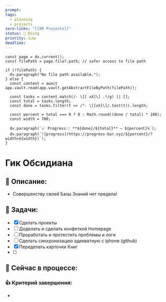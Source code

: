 ```yaml
---
prompt: 
tags:
  - planning
  - projects
zero-links: "[[00 Projects]]"
status: 📌 Doing
priority: ❕Low
deadline:
---
```

```dataviewjs
const page = dv.current();
const filePath = page.file?.path; // safer access to file path

if (!filePath) {
  dv.paragraph("No file path available.");
} else {
  const content = await app.vault.read(app.vault.getAbstractFileByPath(filePath));
  
  const tasks = content.match(/- \[[ xX]\] .*/g) || [];
  const total = tasks.length;
  const done = tasks.filter(t => /^- \[[xX]\]/.test(t)).length;
  
  const percent = total === 0 ? 0 : Math.round((done / total) * 100);
  const width = 700;
  
  dv.paragraph(`📈 Progress:: **${done}/${total}** — ${percent}%`);
  dv.paragraph(`![progress](https://progress-bar.xyz/${percent}/?width=${width})`);
}

```
# Гик Обсидиана
## 📑 Описание:
- Совершенству своей Базы Знаний нет предела!
## 📅 Задачи:
- [x] Сделать проекты
- [ ] Доделать и сделать конфеткой Homepage
- [ ] Проработать и протестить проблемы и логи
- [ ] Сделать синхронизацию адекватную с iphone (github)
- [x] Переделать карточки Книг
- [ ] 

## 📌 Сейчас в процессе:


### 👍 Критерий завершения:
- 

